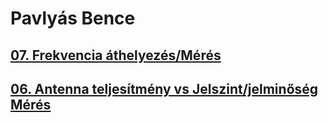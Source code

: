# Pavlyás Bence


## [07. Frekvencia áthelyezés/Mérés](https://github.com/PavlyasB/Meresijegyzokonyvek/blob/main/7-es%20m%C3%A9r%C3%A9s/Antenna_Meresi.md)
## [06. Antenna teljesítmény vs Jelszint/jelminőség Mérés](https://github.com/PavlyasB/Meresijegyzokonyvek/blob/main/7-es%20m%C3%A9r%C3%A9s/Antenna_Meresi.md)
